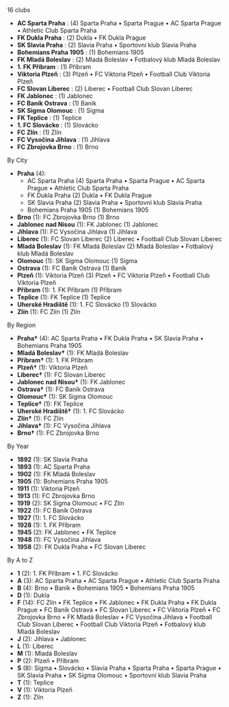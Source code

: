 16 clubs

- **AC Sparta Praha** : (4) Sparta Praha • Sparta Prague • AC Sparta Prague • Athletic Club Sparta Praha
- **FK Dukla Praha** : (2) Dukla • FK Dukla Prague
- **SK Slavia Praha** : (2) Slavia Praha • Sportovní klub Slavia Praha
- **Bohemians Praha 1905** : (1) Bohemians 1905
- **FK Mladá Boleslav** : (2) Mladá Boleslav • Fotbalový klub Mladá Boleslav
- **1. FK Příbram** : (1) Příbram
- **Viktoria Plzeň** : (3) Plzeň • FC Viktoria Plzeň • Football Club Viktoria Plzeň
- **FC Slovan Liberec** : (2) Liberec • Football Club Slovan Liberec
- **FK Jablonec** : (1) Jablonec
- **FC Baník Ostrava** : (1) Baník
- **SK Sigma Olomouc** : (1) Sigma
- **FK Teplice** : (1) Teplice
- **1. FC Slovácko** : (1) Slovácko
- **FC Zlín** : (1) Zlín
- **FC Vysočina Jihlava** : (1) Jihlava
- **FC Zbrojovka Brno** : (1) Brno




By City

- **Praha** (4): 
  - AC Sparta Praha  (4) Sparta Praha • Sparta Prague • AC Sparta Prague • Athletic Club Sparta Praha
  - FK Dukla Praha  (2) Dukla • FK Dukla Prague
  - SK Slavia Praha  (2) Slavia Praha • Sportovní klub Slavia Praha
  - Bohemians Praha 1905  (1) Bohemians 1905
- **Brno** (1): FC Zbrojovka Brno  (1) Brno
- **Jablonec nad Nisou** (1): FK Jablonec  (1) Jablonec
- **Jihlava** (1): FC Vysočina Jihlava  (1) Jihlava
- **Liberec** (1): FC Slovan Liberec  (2) Liberec • Football Club Slovan Liberec
- **Mladá Boleslav** (1): FK Mladá Boleslav  (2) Mladá Boleslav • Fotbalový klub Mladá Boleslav
- **Olomouc** (1): SK Sigma Olomouc  (1) Sigma
- **Ostrava** (1): FC Baník Ostrava  (1) Baník
- **Plzeň** (1): Viktoria Plzeň  (3) Plzeň • FC Viktoria Plzeň • Football Club Viktoria Plzeň
- **Příbram** (1): 1. FK Příbram  (1) Příbram
- **Teplice** (1): FK Teplice  (1) Teplice
- **Uherské Hradiště** (1): 1. FC Slovácko  (1) Slovácko
- **Zlín** (1): FC Zlín  (1) Zlín




By Region

- **Praha†** (4):   AC Sparta Praha • FK Dukla Praha • SK Slavia Praha • Bohemians Praha 1905
- **Mladá Boleslav†** (1):   FK Mladá Boleslav
- **Příbram†** (1):   1. FK Příbram
- **Plzeň†** (1):   Viktoria Plzeň
- **Liberec†** (1):   FC Slovan Liberec
- **Jablonec nad Nisou†** (1):   FK Jablonec
- **Ostrava†** (1):   FC Baník Ostrava
- **Olomouc†** (1):   SK Sigma Olomouc
- **Teplice†** (1):   FK Teplice
- **Uherské Hradiště†** (1):   1. FC Slovácko
- **Zlín†** (1):   FC Zlín
- **Jihlava†** (1):   FC Vysočina Jihlava
- **Brno†** (1):   FC Zbrojovka Brno




By Year

- **1892** (1):   SK Slavia Praha
- **1893** (1):   AC Sparta Praha
- **1902** (1):   FK Mladá Boleslav
- **1905** (1):   Bohemians Praha 1905
- **1911** (1):   Viktoria Plzeň
- **1913** (1):   FC Zbrojovka Brno
- **1919** (2):   SK Sigma Olomouc • FC Zlín
- **1922** (1):   FC Baník Ostrava
- **1927** (1):   1. FC Slovácko
- **1928** (1):   1. FK Příbram
- **1945** (2):   FK Jablonec • FK Teplice
- **1948** (1):   FC Vysočina Jihlava
- **1958** (2):   FK Dukla Praha • FC Slovan Liberec






By A to Z

- **1** (2): 1. FK Příbram • 1. FC Slovácko
- **A** (3): AC Sparta Praha • AC Sparta Prague • Athletic Club Sparta Praha
- **B** (4): Brno • Baník • Bohemians 1905 • Bohemians Praha 1905
- **D** (1): Dukla
- **F** (14): FC Zlín • FK Teplice • FK Jablonec • FK Dukla Praha • FK Dukla Prague • FC Baník Ostrava • FC Slovan Liberec • FC Viktoria Plzeň • FC Zbrojovka Brno • FK Mladá Boleslav • FC Vysočina Jihlava • Football Club Slovan Liberec • Football Club Viktoria Plzeň • Fotbalový klub Mladá Boleslav
- **J** (2): Jihlava • Jablonec
- **L** (1): Liberec
- **M** (1): Mladá Boleslav
- **P** (2): Plzeň • Příbram
- **S** (8): Sigma • Slovácko • Slavia Praha • Sparta Praha • Sparta Prague • SK Slavia Praha • SK Sigma Olomouc • Sportovní klub Slavia Praha
- **T** (1): Teplice
- **V** (1): Viktoria Plzeň
- **Z** (1): Zlín




